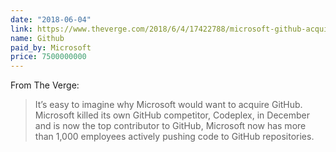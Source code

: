 ```yaml
---
date: "2018-06-04"
link: https://www.theverge.com/2018/6/4/17422788/microsoft-github-acquisition-official-deal
name: Github
paid_by: Microsoft
price: 7500000000
---
```


From The Verge:

> It’s easy to imagine why Microsoft would want to acquire GitHub. Microsoft killed its own GitHub competitor, Codeplex, in December and is now the top contributor to GitHub, Microsoft now has more than 1,000 employees actively pushing code to GitHub repositories.
